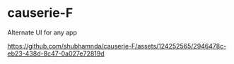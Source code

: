 # causerie-F
Alternate UI for any app


https://github.com/shubhamnda/causerie-F/assets/124252565/2946478c-eb23-438d-8c47-0a027e72819d

